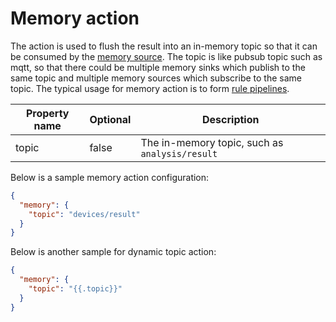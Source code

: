 # Memory action

The action is used to flush the result into an in-memory topic so that it can be consumed by the [memory source](../../sources/builtin/memory.md). The topic is like pubsub topic such as mqtt, so that there could be multiple memory sinks which publish to the same topic and multiple memory sources which subscribe to the same topic. The typical usage for memory action is to form [rule pipelines](../../rule_pipeline.md).

| Property name | Optional | Description                                    |
|---------------|----------|------------------------------------------------|
| topic         | false    | The in-memory topic, such as `analysis/result` |

Below is a sample memory action configuration:

```json
{
  "memory": {
    "topic": "devices/result"
  }
}
```

Below is another sample for dynamic topic action:

```json
{
  "memory": {
    "topic": "{{.topic}}"
  }
}
```